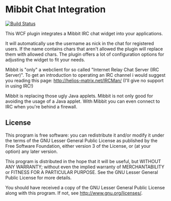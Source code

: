 Mibbit Chat Integration
=======================

[![Build Status](https://travis-ci.org/RouL/Mibbit_Chat_Integration.png?branch=master)](https://travis-ci.org/RouL/Mibbit_Chat_Integration)

This WCF plugin integrates a Mibbit IRC chat widget into your applications.

It will automatically use the username as nick in the chat for registered users. If the name contains chars that aren't allowed the plugin will replace them with allowed chars.
The plugin offers a lot of configuration options for adjusting the widget to fit your needs.

Mibbit is "only" a webclient for so called "Internet Relay Chat Server (IRC Server)". To get an introduction to operating an IRC channel i would suggest you reading this page: http://helios-matrix.net/IRCMan/ (I'll give no support in using IRC!)

Mibbit is replacing those ugly Java applets. Mibbit is not only good for avoiding the usage of a Java applet. With Mibbit you can even connect to IRC when you're behind a firewall.

License
-------

This program is free software: you can redistribute it and/or modify
it under the terms of the GNU Lesser General Public License as published by
the Free Software Foundation, either version 3 of the License, or
(at your option) any later version.

This program is distributed in the hope that it will be useful,
but WITHOUT ANY WARRANTY; without even the implied warranty of
MERCHANTABILITY or FITNESS FOR A PARTICULAR PURPOSE.  See the
GNU Lesser General Public License for more details.

You should have received a copy of the GNU Lesser General Public License
along with this program.  If not, see <http://www.gnu.org/licenses/>.


